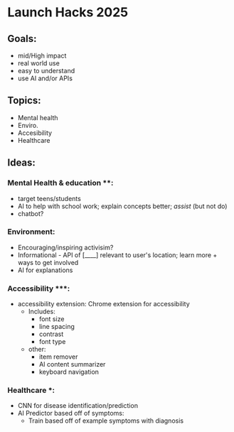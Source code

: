 # Launch Hacks 2025


## Goals:
- mid/High impact
- real world use
- easy to understand
- use AI and/or APIs

## Topics:
- Mental health
- Enviro.
- Accesibility
- Healthcare


## Ideas:

### Mental Health & education **:
- target teens/students
- AI to help with school work; explain concepts better; *assist* (but not do)
- chatbot?

### Environment:
- Encouraging/inspiring activisim?
- Informational - API of [____] relevant to user's location; learn more + ways to get involved
- AI for explanations

### Accessibility ***:
- accessibility extension: Chrome extension for accessibility
    - Includes: 
        - font size
        - line spacing
        - contrast
        - font type
    - other:
        - item remover
        - AI content summarizer
        - keyboard navigation


### Healthcare *:
- CNN for disease identification/prediction
- AI Predictor based off of symptoms:
    - Train based off of example symptoms with diagnosis